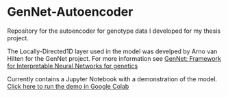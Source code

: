 # GenNet-Autoencoder
Repository for the autoencoder for genotype data I developed for my thesis project.

The Locally-Directed1D layer used in the model was develped by Arno van Hilten for the GenNet project. For more information see [GenNet: Framework for Interpretable Neural Networks for genetics](https://github.com/ArnovanHilten/GenNet)

Currently contains a Jupyter Notebook with a demonstration of the model. [Click here to run the demo in Google Colab](https://colab.research.google.com/github/dkruit/GenNet-Autoencoder/blob/main/GenNet_Autoencoder_demo.ipynb)
